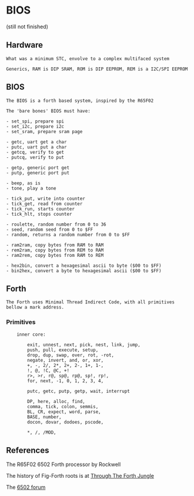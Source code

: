 

# BIOS

(still not finished)

## Hardware
    
    What was a minimum STC, envolve to a complex multifaced system

    Generics, RAM is DIP SRAM, ROM is DIP EEPROM, REM is a I2C/SPI EEPROM 

## BIOS

    The BIOS is a forth based system, inspired by the R65F02

    The 'bare bones' BIOS must have:

    - set_spi, prepare spi
    - set_i2c, prepare i2c
    - set_sram, prepare sram page
    
    - getc, uart get a char 
    - putc, uart put a char
    - getcq, verify to get
    - putcq, verify to put
    
    - getp, generic port get
    - putp, generic port put
    
    - beep, as is
    - tone, play a tone
    
    - tick_put, write into counter
    - tick_get, read from counter
    - tick_run, starts counter
    - tick_hlt, stops counter
    
    - roulette, random number from 0 to 36
    - seed, random seed from 0 to $FF
    - random, returns a random number from 0 to $FF

    - ram2ram, copy bytes from RAM to RAM
    - rem2ram, copy bytes from REM to RAM
    - ram2rem, copy bytes from RAM to REM
    
    - hex2bin, convert a hexagesimal ascii to byte ($00 to $FF)
    - bin2hex, convert a byte to hexagesimal ascii ($00 to $FF)
    
## Forth

    The Forth uses Minimal Thread Indirect Code, with all primitives
    bellow a mark address.

### Primitives

```
    inner core: 

        exit, unnest, next, pick, nest, link, jump,
        push, pull, execute, setup,
        drop, dup, swap, over, rot, -rot,
        negate, invert, and, or, xor, 
        +, -, 2/, 2*, 2+, 2-, 1+, 1-,
        !, @, !C, @C, +!
        r>, >r, r@, sp@, rp@, sp!, rp!,
        for, next, -1, 0, 1, 2, 3, 4, 
        
        putc, getc, putp, getp, wait, interrupt

        DP, here, alloc, find,
        comma, tick, colon, semmis,
        BL, CR, expect, word, parse,
        BASE, number,   
        docon, dovar, dodoes, pscode,

        *, /, /MOD, 

```

## References

The R65F02   6502 Forth processor by Rockwell

The history of Fig-Forth roots is at [Through The Forth Jungle](https://www.forth.org/svfig/kk/10-2021-Ragsdale.pdf)

The [6502 forum](https://6502.org) 
   
